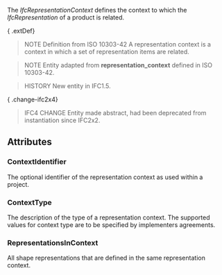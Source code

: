 The _IfcRepresentationContext_ defines the context to which the _IfcRepresentation_ of a product is related.

<!-- end of short definition -->


{ .extDef}
> NOTE Definition from ISO 10303-42
> A representation context is a context in which a set of representation items are related.

> NOTE Entity adapted from **representation_context** defined in ISO 10303-42.

> HISTORY New entity in IFC1.5.

{ .change-ifc2x4}
> IFC4 CHANGE Entity made abstract, had been deprecated from instantiation since IFC2x2.

## Attributes

### ContextIdentifier
The optional identifier of the representation context as used within a project.

### ContextType
The description of the type of a representation context. The supported values for context type are to be specified by implementers agreements.

### RepresentationsInContext
All shape representations that are defined in the same representation context.
